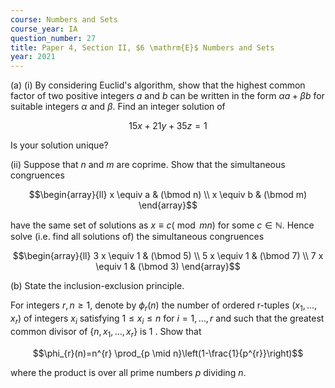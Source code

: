 ```yaml
---
course: Numbers and Sets
course_year: IA
question_number: 27
title: Paper 4, Section II, $6 \mathrm{E}$ Numbers and Sets
year: 2021
---
```




(a) (i) By considering Euclid's algorithm, show that the highest common factor of two positive integers $a$ and $b$ can be written in the form $\alpha a+\beta b$ for suitable integers $\alpha$ and $\beta$. Find an integer solution of

$$15 x+21 y+35 z=1$$

Is your solution unique?

(ii) Suppose that $n$ and $m$ are coprime. Show that the simultaneous congruences

$$\begin{array}{ll}
x \equiv a & (\bmod n) \\
x \equiv b & (\bmod m)
\end{array}$$

have the same set of solutions as $x \equiv c(\bmod m n)$ for some $c \in \mathbb{N}$. Hence solve (i.e. find all solutions of) the simultaneous congruences

$$\begin{array}{ll}
3 x \equiv 1 & (\bmod 5) \\
5 x \equiv 1 & (\bmod 7) \\
7 x \equiv 1 & (\bmod 3)
\end{array}$$

(b) State the inclusion-exclusion principle.

For integers $r, n \geqslant 1$, denote by $\phi_{r}(n)$ the number of ordered r-tuples $\left(x_{1}, \ldots, x_{r}\right)$ of integers $x_{i}$ satisfying $1 \leqslant x_{i} \leqslant n$ for $i=1, \ldots, r$ and such that the greatest common divisor of $\left\{n, x_{1}, \ldots, x_{r}\right\}$ is 1 . Show that

$$\phi_{r}(n)=n^{r} \prod_{p \mid n}\left(1-\frac{1}{p^{r}}\right)$$

where the product is over all prime numbers $p$ dividing $n$.